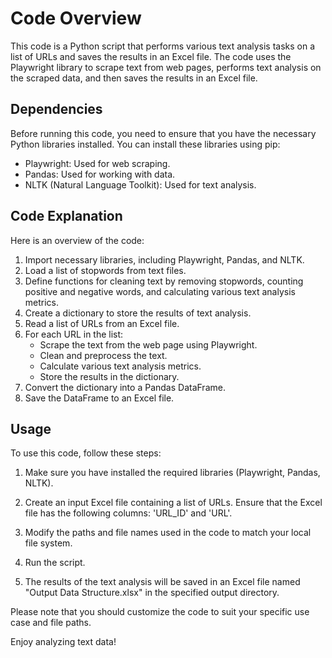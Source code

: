 # Code Overview

This code is a Python script that performs various text analysis tasks on a list of URLs and saves the results in an Excel file. The code uses the Playwright library to scrape text from web pages, performs text analysis on the scraped data, and then saves the results in an Excel file.

## Dependencies

Before running this code, you need to ensure that you have the necessary Python libraries installed. You can install these libraries using pip:

- Playwright: Used for web scraping.
- Pandas: Used for working with data.
- NLTK (Natural Language Toolkit): Used for text analysis.

## Code Explanation

Here is an overview of the code:

1. Import necessary libraries, including Playwright, Pandas, and NLTK.
2. Load a list of stopwords from text files.
3. Define functions for cleaning text by removing stopwords, counting positive and negative words, and calculating various text analysis metrics.
4. Create a dictionary to store the results of text analysis.
5. Read a list of URLs from an Excel file.
6. For each URL in the list:
   - Scrape the text from the web page using Playwright.
   - Clean and preprocess the text.
   - Calculate various text analysis metrics.
   - Store the results in the dictionary.
7. Convert the dictionary into a Pandas DataFrame.
8. Save the DataFrame to an Excel file.

## Usage

To use this code, follow these steps:

1. Make sure you have installed the required libraries (Playwright, Pandas, NLTK).

2. Create an input Excel file containing a list of URLs. Ensure that the Excel file has the following columns: 'URL_ID' and 'URL'.

3. Modify the paths and file names used in the code to match your local file system.

4. Run the script.

5. The results of the text analysis will be saved in an Excel file named "Output Data Structure.xlsx" in the specified output directory.

Please note that you should customize the code to suit your specific use case and file paths.

Enjoy analyzing text data!
